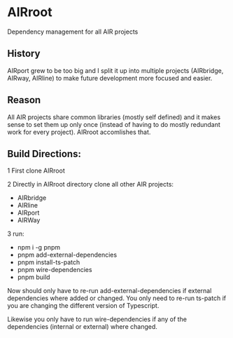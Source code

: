 # AIRroot
Dependency management for all AIR projects

## History
AIRport grew to be too big and I split it up into multiple projects (AIRbridge, AIRway, AIRline) to make future development more focused and easier.

## Reason
All AIR projects share common libraries (mostly self defined) and it makes sense to set them up only once (instead of having to do mostly redundant work for every project).  AIRroot accomlishes that.

## Build Directions:

1 First clone AIRroot

2 Directly in AIRroot directory clone all other AIR projects:

* AIRbridge
* AIRline
* AIRport
* AIRWay

3 run:  

* npm i -g pnpm
* pnpm add-external-dependencies
* pnpm install-ts-patch
* pnpm wire-dependencies
* pnpm build



Now should only have to re-run add-external-dependencies if external dependencies where added or changed.  You only need to re-run ts-patch if you are changing the different version
of Typescript.

Likewise you only have to run wire-dependencies if any of the dependencies (internal or external) where changed.
